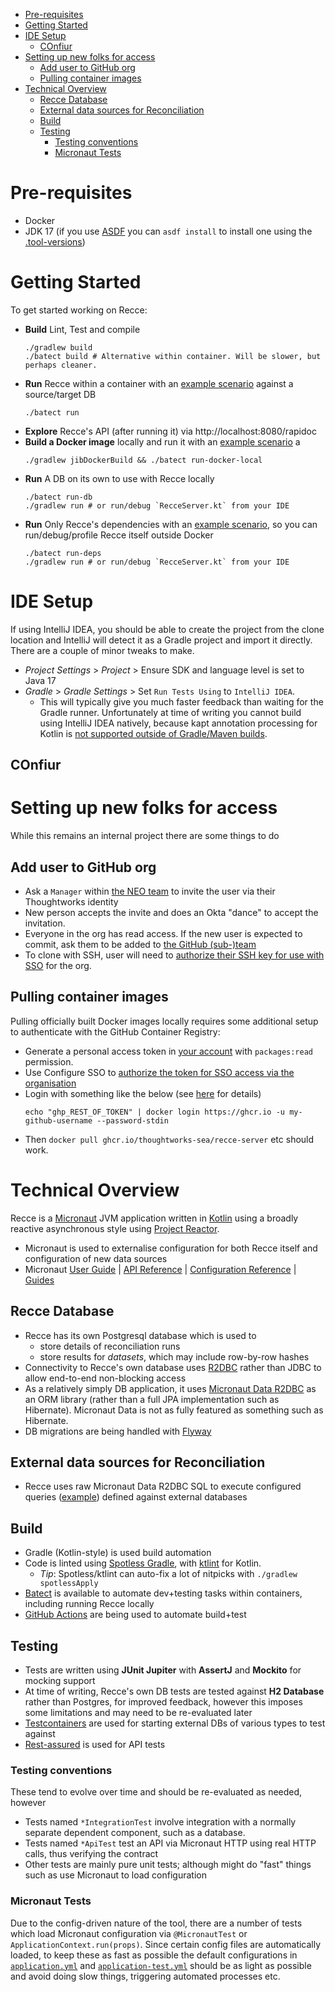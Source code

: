 <!-- ToC auto-populated via https://github.com/ekalinin/github-markdown-toc -->
<!--ts-->
* [Pre-requisites](DEVELOPMENT.md#pre-requisites)
* [Getting Started](DEVELOPMENT.md#getting-started)
* [IDE Setup](DEVELOPMENT.md#ide-setup)
   * [COnfiur](DEVELOPMENT.md#confiur)
* [Setting up new folks for access](DEVELOPMENT.md#setting-up-new-folks-for-access)
   * [Add user to GitHub org](DEVELOPMENT.md#add-user-to-github-org)
   * [Pulling container images](DEVELOPMENT.md#pulling-container-images)
* [Technical Overview](DEVELOPMENT.md#technical-overview)
   * [Recce Database](DEVELOPMENT.md#recce-database)
   * [External data sources for Reconciliation](DEVELOPMENT.md#external-data-sources-for-reconciliation)
   * [Build](DEVELOPMENT.md#build)
   * [Testing](DEVELOPMENT.md#testing)
      * [Testing conventions](DEVELOPMENT.md#testing-conventions)
      * [Micronaut Tests](DEVELOPMENT.md#micronaut-tests)

<!-- Added by: runner, at: Mon Dec 13 03:27:47 UTC 2021 -->

<!--te-->

# Pre-requisites

* Docker
* JDK 17 (if you use [ASDF](https://asdf-vm.com/) you can `asdf install` to install one using the [.tool-versions](./.tool-versions))

# Getting Started

To get started working on Recce:

* **Build** Lint, Test and compile
    ```shell
    ./gradlew build
    ./batect build # Alternative within container. Will be slower, but perhaps cleaner.
    ```
* **Run** Recce within a container with an [example scenario](examples/README.md) against a source/target DB
    ```shell
    ./batect run
    ```
* **Explore** Recce's API (after running it) via http://localhost:8080/rapidoc
* **Build a Docker image** locally and run it with an [example scenario](examples/README.md) a
    ```shell
    ./gradlew jibDockerBuild && ./batect run-docker-local
    ```
* **Run** A DB on its own to use with Recce locally
    ```shell
    ./batect run-db
    ./gradlew run # or run/debug `RecceServer.kt` from your IDE
    ```
* **Run** Only Recce's dependencies with an [example scenario](examples/README.md), so you can run/debug/profile Recce itself outside Docker
    ```shell
    ./batect run-deps
    ./gradlew run # or run/debug `RecceServer.kt` from your IDE
    ```

# IDE Setup

If using IntelliJ IDEA, you should be able to create the project from the clone location and IntelliJ will detect it as a Gradle project and import it directly. There are a couple of minor tweaks to make.

* *Project Settings* > *Project* > Ensure SDK and language level is set to Java 17
* *Gradle* > *Gradle Settings* > Set `Run Tests Using` to `IntelliJ IDEA`.
  * This will typically give you much faster feedback than waiting for the Gradle runner. Unfortunately at time of writing you cannot build using IntelliJ IDEA natively, because kapt annotation processing for Kotlin is [not supported outside of Gradle/Maven builds](https://youtrack.jetbrains.com/issue/KT-15040).

## COnfiur

# Setting up new folks for access

While this remains an internal project there are some things to do

## Add user to GitHub org
* Ask a `Manager` within [the NEO team](https://neo.thoughtworks.net/teams/8FiOTVa06k/Regional_IT_-_SEA_-_China_Regional_IT) to invite the user via their Thoughtworks identity
* New person accepts the invite and does an Okta "dance" to accept the invitation.
* Everyone in the org has read access. If the new user is expected to commit, ask them to be added to [the GitHub (sub-)team](https://github.com/orgs/ThoughtWorks-SEA/teams/recce)
* To clone with SSH, user will need to [authorize their SSH key for use with SSO](https://docs.github.com/en/authentication/authenticating-with-saml-single-sign-on/authorizing-an-ssh-key-for-use-with-saml-single-sign-on) for the org.

## Pulling container images
Pulling officially built Docker images locally requires some additional setup to authenticate with the GitHub Container Registry: 
* Generate a personal access token in [your account](https://github.com/settings/tokens) with `packages:read` permission.
* Use Configure SSO to [authorize the token for SSO access via the organisation](https://docs.github.com/en/authentication/authenticating-with-saml-single-sign-on/authorizing-a-personal-access-token-for-use-with-saml-single-sign-on)
* Login with something like the below (see [here](https://docs.github.com/en/packages/working-with-a-github-packages-registry/working-with-the-container-registry) for details)
    ```shell
   echo "ghp_REST_OF_TOKEN" | docker login https://ghcr.io -u my-github-username --password-stdin
    ```
* Then `docker pull ghcr.io/thoughtworks-sea/recce-server` etc should work.
 
# Technical Overview

Recce is a [Micronaut](https://docs.micronaut.io/latest/guide/) JVM application written in [Kotlin](https://kotlinlang.org/) using a broadly reactive asynchronous style using [Project Reactor](https://projectreactor.io/).
- Micronaut is used to externalise configuration for both Recce itself and configuration of new data sources
- Micronaut [User Guide](https://docs.micronaut.io/latest/guide/index.html) | [API Reference](https://docs.micronaut.io/latest/api/index.html) | [Configuration Reference](https://docs.micronaut.io/latest/guide/configurationreference.html) | [Guides](https://guides.micronaut.io/index.html)

## Recce Database
- Recce has its own Postgresql database which is used to 
  - store details of reconciliation runs
  - store results for *datasets*, which may include row-by-row hashes
- Connectivity to Recce's own database uses [R2DBC](https://r2dbc.io/) rather than JDBC to allow end-to-end non-blocking access
- As a relatively simply DB application, it uses [Micronaut Data R2DBC](https://micronaut-projects.github.io/micronaut-data/latest/guide/#r2dbcQuickStart) as an ORM library (rather than a full JPA implementation such as Hibernate). Micronaut Data is not as fully featured as something such as Hibernate.
- DB migrations are being handled with [Flyway](https://flywaydb.org/)

## External data sources for Reconciliation
- Recce uses raw Micronaut Data R2DBC SQL to execute configured queries ([example](examples/scenario/petshop-mysql/application-petshop-mysql.yml)) defined against external databases

## Build
- Gradle (Kotlin-style) is used build automation
- Code is linted using [Spotless Gradle](https://github.com/diffplug/spotless/tree/main/plugin-gradle), with [ktlint](https://github.com/pinterest/ktlint) for Kotlin.
    - _Tip_: Spotless/ktlint can auto-fix a lot of nitpicks with `./gradlew spotlessApply`
- [Batect](https://batect.dev/) is available to automate dev+testing tasks within containers, including running Recce locally
- [GitHub Actions](.github/workflows) are being used to automate build+test

## Testing

- Tests are written using **JUnit Jupiter** with **AssertJ** and **Mockito** for mocking support
- At time of writing, Recce's own DB tests are tested against **H2 Database** rather than Postgres, for improved feedback, however this imposes some limitations and may need to be re-evaluated later
- [Testcontainers](https://www.testcontainers.org/) are used for starting external DBs of various types to test against
- [Rest-assured](https://rest-assured.io/) is used for API tests

### Testing conventions
These tend to evolve over time and should be re-evaluated as needed, however

* Tests named `*IntegrationTest` involve integration with a normally separate dependent component, such as a database.
* Tests named `*ApiTest` test an API via Micronaut HTTP using real HTTP calls, thus verifying the contract
* Other tests are mainly pure unit tests; although might do "fast" things such as use Micronaut to load configuration

### Micronaut Tests
Due to the config-driven nature of the tool, there are a number of tests which load Micronaut configuration via `@MicronautTest` or `ApplicationContext.run(props)`. Since certain config files are automatically loaded, to keep these as fast as possible the default configurations in [`application.yml`](./src/main/resources/application.yml) and [`application-test.yml`](https://github.com/ThoughtWorks-SEA/recce/blob/master/src/test/resources/application-test.yml) should be as light as possible and avoid doing slow things, triggering automated processes etc.
